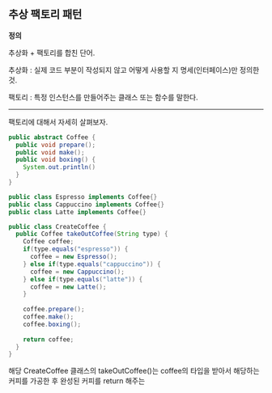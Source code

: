## 추상 팩토리 패턴



**정의**

추상화 + 팩토리를 합친 단어.

추상화 : 실제 코드 부분이 작성되지 않고 어떻게 사용할 지 명세(인터페이스)만 정의한 것.

팩토리 : 특정 인스턴스를 만들어주는 클래스 또는 함수를 말한다.

---

팩토리에 대해서 자세히 살펴보자.

~~~java
public abstract Coffee {
  public void prepare();
  public void make();
  public void boxing() {
    System.out.println()
  }
}

public class Espresso implements Coffee{}
public class Cappuccino implements Coffee{}
public class Latte implements Coffee{}

public class CreateCoffee {
  public Coffee takeOutCoffee(String type) {
    Coffee coffee;
    if(type.equals("espresso")) {
      coffee = new Espresso();
    } else if(type.equals("cappuccino")) {
      coffee = new Cappuccino();
    } else if(type.equals("latte")) {
      coffee = new Latte();
    }
    
    coffee.prepare();
    coffee.make();
    coffee.boxing();
    
    return coffee;
  }
}
~~~

해당 CreateCoffee 클래스의 takeOutCoffee()는 coffee의 타입을 받아서 해당하는 커피를 가공한 후 완성된 커피를 return 해주는 